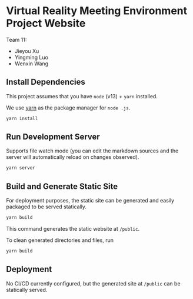 # Virtual Reality Meeting Environment Project Website

Team 11:

- Jieyou Xu
- Yingming Luo
- Wenxin Wang

## Install Dependencies

This project assumes that you have `node` (v13) + `yarn` installed.

We use [yarn](https://yarnpkg.com/lang/en/) as the package manager for `node
.js`.

```bash
yarn install
```

## Run Development Server

Supports file watch mode (you can edit the markdown sources and the server will
automatically reload on changes observed).

```bash
yarn server
```

## Build and Generate Static Site

For deployment purposes, the static site can be generated and easily packaged
to be served statically.

```bash
yarn build
```

This command generates the static website at `/public`.

To clean generated directories and files, run

```bash
yarn build
```

## Deployment

No CI/CD currently configured, but the generated site at `/public` can be
statically served.
